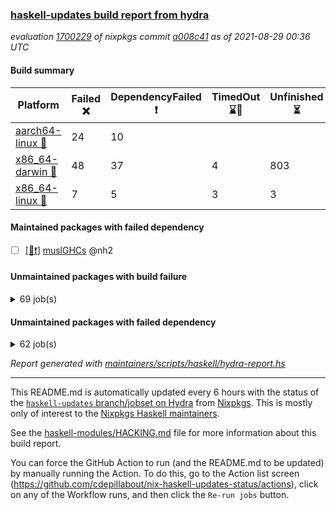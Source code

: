 ### [haskell-updates build report from hydra](https://hydra.nixos.org/jobset/nixpkgs/haskell-updates)
*evaluation [1700229](https://hydra.nixos.org/eval/1700229) of nixpkgs commit [a008c41](https://github.com/NixOS/nixpkgs/commits/a008c419ddc08a5b07dc56cb4f23236e0916cf65) as of 2021-08-29 00:36 UTC*
#### Build summary

 | Platform | Failed :x: | DependencyFailed :heavy_exclamation_mark: | TimedOut :hourglass::no_entry_sign: | Unfinished :hourglass_flowing_sand: | Success :heavy_check_mark: | 
 | --- | --- | --- | --- | --- | --- | 
 | [aarch64-linux :iphone:](https://hydra.nixos.org/eval/1700229?filter=.aarch64-linux) | 24 | 10 |  |  | 6674 | 
 | [x86_64-darwin :apple:](https://hydra.nixos.org/eval/1700229?filter=.x86_64-darwin) | 48 | 37 | 4 | 803 | 5781 | 
 | [x86_64-linux :penguin:](https://hydra.nixos.org/eval/1700229?filter=.x86_64-linux) | 7 | 5 | 3 | 3 | 6737 | 
#### Maintained packages with failed dependency
- [ ] [[:penguin::heavy_exclamation_mark:]](https://hydra.nixos.org/build/151434637) [muslGHCs](https://hydra.nixos.org/eval/1700229?filter=muslGHCs) @nh2
#### Unmaintained packages with build failure
<details><summary>69 job(s) </summary>

- [ ] [[:iphone::heavy_check_mark:]](https://hydra.nixos.org/build/151109171) [[:apple::x:]](https://hydra.nixos.org/build/151094855) [[:penguin::heavy_check_mark:]](https://hydra.nixos.org/build/151093175) [haskellPackages.FractalArt](https://hydra.nixos.org/eval/1700229?filter=haskellPackages.FractalArt) 
- [ ] [[:iphone::x:]](https://hydra.nixos.org/build/151112951) [[:apple::heavy_check_mark:]](https://hydra.nixos.org/build/151098335) [[:penguin::heavy_check_mark:]](https://hydra.nixos.org/build/151097480) [haskellPackages.HsASA](https://hydra.nixos.org/eval/1700229?filter=haskellPackages.HsASA) 
- [ ] [[:iphone::x:]](https://hydra.nixos.org/build/151107342) [[:apple::heavy_check_mark:]](https://hydra.nixos.org/build/151100180) [[:penguin::heavy_check_mark:]](https://hydra.nixos.org/build/151095548) [haskellPackages.OrderedBits](https://hydra.nixos.org/eval/1700229?filter=haskellPackages.OrderedBits) 
- [ ] [[:iphone::x:]](https://hydra.nixos.org/build/151103954) [[:apple::hourglass_flowing_sand:]](https://hydra.nixos.org/build/151111199) [[:penguin::heavy_check_mark:]](https://hydra.nixos.org/build/151100733) [haskellPackages.accelerate-llvm](https://hydra.nixos.org/eval/1700229?filter=haskellPackages.accelerate-llvm) 
- [ ] [[:iphone::x:]](https://hydra.nixos.org/build/151092906) [[:apple::heavy_check_mark:]](https://hydra.nixos.org/build/151107759) [[:penguin::heavy_check_mark:]](https://hydra.nixos.org/build/151106604) [haskellPackages.cdar-mBound](https://hydra.nixos.org/eval/1700229?filter=haskellPackages.cdar-mBound) 
- [ ] [[:iphone::heavy_check_mark:]](https://hydra.nixos.org/build/151100383) [[:apple::x:]](https://hydra.nixos.org/build/151107859) [[:penguin::heavy_check_mark:]](https://hydra.nixos.org/build/151107645) [haskellPackages.chiphunk](https://hydra.nixos.org/eval/1700229?filter=haskellPackages.chiphunk) 
- [ ] [[:iphone::x:]](https://hydra.nixos.org/build/151093869) [[:apple::x:]](https://hydra.nixos.org/build/151100085) [[:penguin::x:]](https://hydra.nixos.org/build/151106334) [haskellPackages.dhall-csv](https://hydra.nixos.org/eval/1700229?filter=haskellPackages.dhall-csv) 
- [ ] [[:iphone::x:]](https://hydra.nixos.org/build/151106209) [[:apple::x:]](https://hydra.nixos.org/build/151099646) [[:penguin::x:]](https://hydra.nixos.org/build/151108624) [haskellPackages.dhall-toml](https://hydra.nixos.org/eval/1700229?filter=haskellPackages.dhall-toml) 
- [ ] [[:iphone::heavy_check_mark:]](https://hydra.nixos.org/build/151093365) [[:apple::x:]](https://hydra.nixos.org/build/151093964) [[:penguin::heavy_check_mark:]](https://hydra.nixos.org/build/151105456) [haskellPackages.di-core](https://hydra.nixos.org/eval/1700229?filter=haskellPackages.di-core) 
- [ ] [[:iphone::heavy_check_mark:]](https://hydra.nixos.org/build/151105473) [[:apple::x:]](https://hydra.nixos.org/build/151093367) [[:penguin::heavy_check_mark:]](https://hydra.nixos.org/build/151104706) [haskellPackages.discount](https://hydra.nixos.org/eval/1700229?filter=haskellPackages.discount) 
- [ ] [[:iphone::heavy_check_mark:]](https://hydra.nixos.org/build/151111984) [[:apple::x:]](https://hydra.nixos.org/build/151102467) [[:penguin::heavy_check_mark:]](https://hydra.nixos.org/build/151093977) [haskellPackages.diskhash](https://hydra.nixos.org/eval/1700229?filter=haskellPackages.diskhash) 
- [ ] [[:iphone::x:]](https://hydra.nixos.org/build/151103531) [[:apple::heavy_check_mark:]](https://hydra.nixos.org/build/151105821) [[:penguin::heavy_check_mark:]](https://hydra.nixos.org/build/151095131) [haskellPackages.dormouse-uri](https://hydra.nixos.org/eval/1700229?filter=haskellPackages.dormouse-uri) 
- [ ] [[:iphone::x:]](https://hydra.nixos.org/build/151100041) [[:apple::hourglass_flowing_sand:]](https://hydra.nixos.org/build/151112447) [[:penguin::heavy_check_mark:]](https://hydra.nixos.org/build/151110270) [haskellPackages.easytensor](https://hydra.nixos.org/eval/1700229?filter=haskellPackages.easytensor) 
- [ ] [[:iphone::heavy_check_mark:]](https://hydra.nixos.org/build/151092816) [[:apple::x:]](https://hydra.nixos.org/build/151094208) [[:penguin::heavy_check_mark:]](https://hydra.nixos.org/build/151102910) [haskellPackages.epub-tools](https://hydra.nixos.org/eval/1700229?filter=haskellPackages.epub-tools) 
- [ ] [[:iphone::heavy_check_mark:]](https://hydra.nixos.org/build/151093767) [[:apple::x:]](https://hydra.nixos.org/build/151112857) [[:penguin::heavy_check_mark:]](https://hydra.nixos.org/build/151093184) [haskellPackages.exinst](https://hydra.nixos.org/eval/1700229?filter=haskellPackages.exinst) 
- [ ] [[:iphone::heavy_check_mark:]](https://hydra.nixos.org/build/151093252) [[:apple::x:]](https://hydra.nixos.org/build/151101237) [[:penguin::heavy_check_mark:]](https://hydra.nixos.org/build/151108534) [haskellPackages.float128](https://hydra.nixos.org/eval/1700229?filter=haskellPackages.float128) 
- [ ] [[:iphone::x:]](https://hydra.nixos.org/build/151096171) [[:apple::hourglass_flowing_sand:]](https://hydra.nixos.org/build/151111110) [[:penguin::heavy_check_mark:]](https://hydra.nixos.org/build/151097533) [haskellPackages.freetype2](https://hydra.nixos.org/eval/1700229?filter=haskellPackages.freetype2) 
- [ ] [[:iphone::heavy_check_mark:]](https://hydra.nixos.org/build/151099509) [[:apple::x:]](https://hydra.nixos.org/build/151099008) [[:penguin::heavy_check_mark:]](https://hydra.nixos.org/build/151110070) [haskellPackages.gi-gdkx11](https://hydra.nixos.org/eval/1700229?filter=haskellPackages.gi-gdkx11) 
- [ ] [[:iphone::x:]](https://hydra.nixos.org/build/151096511) [[:penguin::heavy_check_mark:]](https://hydra.nixos.org/build/151101275) [haskellPackages.gnome-keyring](https://hydra.nixos.org/eval/1700229?filter=haskellPackages.gnome-keyring) 
- [ ] [[:iphone::heavy_check_mark:]](https://hydra.nixos.org/build/151104782) [[:apple::x:]](https://hydra.nixos.org/build/151102203) [[:penguin::heavy_check_mark:]](https://hydra.nixos.org/build/151105421) [haskellPackages.gtk-traymanager](https://hydra.nixos.org/eval/1700229?filter=haskellPackages.gtk-traymanager) 
- [ ] [[:iphone::heavy_check_mark:]](https://hydra.nixos.org/build/151101079) [[:apple::x:]](https://hydra.nixos.org/build/151095524) [[:penguin::heavy_check_mark:]](https://hydra.nixos.org/build/151104883) [haskellPackages.hamid](https://hydra.nixos.org/eval/1700229?filter=haskellPackages.hamid) 
- [ ] [[:iphone::heavy_check_mark:]](https://hydra.nixos.org/build/151112451) [[:apple::x:]](https://hydra.nixos.org/build/151100571) [[:penguin::heavy_check_mark:]](https://hydra.nixos.org/build/151097864) [haskellPackages.higher-leveldb](https://hydra.nixos.org/eval/1700229?filter=haskellPackages.higher-leveldb) 
- [ ] [[:iphone::heavy_check_mark:]](https://hydra.nixos.org/build/151096087) [[:apple::x:]](https://hydra.nixos.org/build/151096166) [[:penguin::heavy_check_mark:]](https://hydra.nixos.org/build/151093296) [haskellPackages.highlight](https://hydra.nixos.org/eval/1700229?filter=haskellPackages.highlight) 
- [ ] [[:iphone::heavy_check_mark:]](https://hydra.nixos.org/build/151096863) [[:apple::x:]](https://hydra.nixos.org/build/151096447) [[:penguin::heavy_check_mark:]](https://hydra.nixos.org/build/151109428) [haskellPackages.hmatrix-morpheus](https://hydra.nixos.org/eval/1700229?filter=haskellPackages.hmatrix-morpheus) 
- [ ] [[:iphone::heavy_check_mark:]](https://hydra.nixos.org/build/151094826) [[:apple::x:]](https://hydra.nixos.org/build/151101453) [[:penguin::heavy_check_mark:]](https://hydra.nixos.org/build/151103406) [haskellPackages.hmidi](https://hydra.nixos.org/eval/1700229?filter=haskellPackages.hmidi) 
- [ ] [[:iphone::x:]](https://hydra.nixos.org/build/151093273) [[:apple::hourglass_flowing_sand:]](https://hydra.nixos.org/build/151111306) [[:penguin::heavy_check_mark:]](https://hydra.nixos.org/build/151099836) [haskellPackages.hq](https://hydra.nixos.org/eval/1700229?filter=haskellPackages.hq) 
- [ ] [[:iphone::heavy_check_mark:]](https://hydra.nixos.org/build/151095288) [[:apple::x:]](https://hydra.nixos.org/build/151107247) [[:penguin::heavy_check_mark:]](https://hydra.nixos.org/build/151106651) [haskellPackages.hs](https://hydra.nixos.org/eval/1700229?filter=haskellPackages.hs) 
- [ ] [[:iphone::heavy_check_mark:]](https://hydra.nixos.org/build/151107079) [[:apple::x:]](https://hydra.nixos.org/build/151093648) [[:penguin::heavy_check_mark:]](https://hydra.nixos.org/build/151096806) [haskellPackages.hssourceinfo](https://hydra.nixos.org/eval/1700229?filter=haskellPackages.hssourceinfo) 
- [ ] [[:iphone::heavy_check_mark:]](https://hydra.nixos.org/build/151111147) [[:apple::x:]](https://hydra.nixos.org/build/151094415) [[:penguin::heavy_check_mark:]](https://hydra.nixos.org/build/151099013) [haskellPackages.huckleberry](https://hydra.nixos.org/eval/1700229?filter=haskellPackages.huckleberry) 
- [ ] [[:iphone::heavy_check_mark:]](https://hydra.nixos.org/build/151094080) [[:apple::x:]](https://hydra.nixos.org/build/151100889) [[:penguin::heavy_check_mark:]](https://hydra.nixos.org/build/151104900) [haskellPackages.ipcvar](https://hydra.nixos.org/eval/1700229?filter=haskellPackages.ipcvar) 
- [ ] [[:iphone::x:]](https://hydra.nixos.org/build/151103512) [[:apple::x:]](https://hydra.nixos.org/build/151099949) [[:penguin::x:]](https://hydra.nixos.org/build/151109797) [haskellPackages.isocline](https://hydra.nixos.org/eval/1700229?filter=haskellPackages.isocline) 
- [ ] [[:iphone::heavy_check_mark:]](https://hydra.nixos.org/build/151104031) [[:apple::x:]](https://hydra.nixos.org/build/151099975) [[:penguin::heavy_check_mark:]](https://hydra.nixos.org/build/151102381) [haskellPackages.junit-xml](https://hydra.nixos.org/eval/1700229?filter=haskellPackages.junit-xml) 
- [ ] [[:iphone::heavy_check_mark:]](https://hydra.nixos.org/build/151102077) [[:apple::x:]](https://hydra.nixos.org/build/151097961) [[:penguin::heavy_check_mark:]](https://hydra.nixos.org/build/151109431) [haskellPackages.keep-alive](https://hydra.nixos.org/eval/1700229?filter=haskellPackages.keep-alive) 
- [ ] [[:iphone::heavy_check_mark:]](https://hydra.nixos.org/build/151096165) [[:apple::x:]](https://hydra.nixos.org/build/151106297) [[:penguin::heavy_check_mark:]](https://hydra.nixos.org/build/151108581) [haskellPackages.leveldb-haskell-fork](https://hydra.nixos.org/eval/1700229?filter=haskellPackages.leveldb-haskell-fork) 
- [ ] [[:iphone::x:]](https://hydra.nixos.org/build/151095765) [[:apple::heavy_check_mark:]](https://hydra.nixos.org/build/151100885) [[:penguin::heavy_check_mark:]](https://hydra.nixos.org/build/151104787) [haskellPackages.libBF](https://hydra.nixos.org/eval/1700229?filter=haskellPackages.libBF) 
- [ ] [[:iphone::heavy_check_mark:]](https://hydra.nixos.org/build/151095383) [[:apple::x:]](https://hydra.nixos.org/build/151102875) [[:penguin::heavy_check_mark:]](https://hydra.nixos.org/build/151097956) [haskellPackages.loc](https://hydra.nixos.org/eval/1700229?filter=haskellPackages.loc) 
- [ ] [[:iphone::x:]](https://hydra.nixos.org/build/151101239) [[:apple::heavy_check_mark:]](https://hydra.nixos.org/build/151105263) [[:penguin::heavy_check_mark:]](https://hydra.nixos.org/build/151095202) [haskellPackages.long-double](https://hydra.nixos.org/eval/1700229?filter=haskellPackages.long-double) 
- [ ] [[:iphone::heavy_check_mark:]](https://hydra.nixos.org/build/151106906) [[:apple::x:]](https://hydra.nixos.org/build/151106826) [[:penguin::heavy_check_mark:]](https://hydra.nixos.org/build/151112719) [haskellPackages.mediawiki2latex](https://hydra.nixos.org/eval/1700229?filter=haskellPackages.mediawiki2latex) 
- [ ] [[:iphone::heavy_check_mark:]](https://hydra.nixos.org/build/151103079) [[:apple::x:]](https://hydra.nixos.org/build/151099128) [[:penguin::heavy_check_mark:]](https://hydra.nixos.org/build/151106367) [haskellPackages.mercury-api](https://hydra.nixos.org/eval/1700229?filter=haskellPackages.mercury-api) 
- [ ] [[:iphone::heavy_check_mark:]](https://hydra.nixos.org/build/151095102) [[:apple::x:]](https://hydra.nixos.org/build/151103689) [[:penguin::heavy_check_mark:]](https://hydra.nixos.org/build/151101513) [haskellPackages.nano-cryptr](https://hydra.nixos.org/eval/1700229?filter=haskellPackages.nano-cryptr) 
- [ ] [[:iphone::x:]](https://hydra.nixos.org/build/151096500) [[:apple::heavy_check_mark:]](https://hydra.nixos.org/build/151100655) [[:penguin::heavy_check_mark:]](https://hydra.nixos.org/build/151100426) [haskellPackages.nlopt-haskell](https://hydra.nixos.org/eval/1700229?filter=haskellPackages.nlopt-haskell) 
- [ ] [[:iphone::heavy_check_mark:]](https://hydra.nixos.org/build/151107622) [[:apple::x:]](https://hydra.nixos.org/build/151095258) [[:penguin::heavy_check_mark:]](https://hydra.nixos.org/build/151105124) [haskellPackages.opencv](https://hydra.nixos.org/eval/1700229?filter=haskellPackages.opencv) 
- [ ] [[:iphone::heavy_check_mark:]](https://hydra.nixos.org/build/151094935) [[:apple::x:]](https://hydra.nixos.org/build/151100802) [[:penguin::heavy_check_mark:]](https://hydra.nixos.org/build/151093253) [haskellPackages.persistent-pagination](https://hydra.nixos.org/eval/1700229?filter=haskellPackages.persistent-pagination) 
- [ ] [[:iphone::x:]](https://hydra.nixos.org/build/151098743) [[:apple::hourglass_flowing_sand:]](https://hydra.nixos.org/build/151112607) [[:penguin::heavy_check_mark:]](https://hydra.nixos.org/build/151096134) [haskellPackages.picosat](https://hydra.nixos.org/eval/1700229?filter=haskellPackages.picosat) 
- [ ] [[:iphone::heavy_check_mark:]](https://hydra.nixos.org/build/151100222) [[:apple::x:]](https://hydra.nixos.org/build/151096621) [[:penguin::heavy_check_mark:]](https://hydra.nixos.org/build/151111410) [haskellPackages.pipes-zlib](https://hydra.nixos.org/eval/1700229?filter=haskellPackages.pipes-zlib) 
- [ ] [[:iphone::x:]](https://hydra.nixos.org/build/151100228) [[:apple::heavy_check_mark:]](https://hydra.nixos.org/build/151107911) [[:penguin::heavy_check_mark:]](https://hydra.nixos.org/build/151101577) [haskellPackages.poker](https://hydra.nixos.org/eval/1700229?filter=haskellPackages.poker) 
- [ ] [[:iphone::heavy_check_mark:]](https://hydra.nixos.org/build/151093514) [[:apple::x:]](https://hydra.nixos.org/build/151098169) [[:penguin::heavy_check_mark:]](https://hydra.nixos.org/build/151093570) [haskellPackages.posix-socket](https://hydra.nixos.org/eval/1700229?filter=haskellPackages.posix-socket) 
- [ ] [[:iphone::heavy_check_mark:]](https://hydra.nixos.org/build/151093621) [[:apple::x:]](https://hydra.nixos.org/build/151099564) [[:penguin::heavy_check_mark:]](https://hydra.nixos.org/build/151099454) [haskellPackages.posix-timer](https://hydra.nixos.org/eval/1700229?filter=haskellPackages.posix-timer) 
- [ ] [[:iphone::heavy_check_mark:]](https://hydra.nixos.org/build/151105375) [[:apple::x:]](https://hydra.nixos.org/build/151095004) [[:penguin::heavy_check_mark:]](https://hydra.nixos.org/build/151109340) [haskellPackages.pthread](https://hydra.nixos.org/eval/1700229?filter=haskellPackages.pthread) 
- [ ] [[:iphone::x:]](https://hydra.nixos.org/build/151104712) [[:apple::heavy_check_mark:]](https://hydra.nixos.org/build/151108151) [[:penguin::heavy_check_mark:]](https://hydra.nixos.org/build/151098440) [haskellPackages.ptr-poker](https://hydra.nixos.org/eval/1700229?filter=haskellPackages.ptr-poker) 
- [ ] [[:iphone::heavy_check_mark:]](https://hydra.nixos.org/build/151106613) [[:apple::x:]](https://hydra.nixos.org/build/151107110) [[:penguin::heavy_check_mark:]](https://hydra.nixos.org/build/151110185) [haskellPackages.sdp](https://hydra.nixos.org/eval/1700229?filter=haskellPackages.sdp) 
- [ ] [[:iphone::heavy_check_mark:]](https://hydra.nixos.org/build/151104568) [[:apple::x:]](https://hydra.nixos.org/build/151100371) [[:penguin::heavy_check_mark:]](https://hydra.nixos.org/build/151109965) [haskellPackages.select](https://hydra.nixos.org/eval/1700229?filter=haskellPackages.select) 
- [ ] [[:iphone::heavy_check_mark:]](https://hydra.nixos.org/build/151101283) [[:apple::x:]](https://hydra.nixos.org/build/151096172) [[:penguin::heavy_check_mark:]](https://hydra.nixos.org/build/151109353) [haskellPackages.sequence-formats](https://hydra.nixos.org/eval/1700229?filter=haskellPackages.sequence-formats) 
- [ ] [[:iphone::heavy_check_mark:]](https://hydra.nixos.org/build/151103524) [[:apple::x:]](https://hydra.nixos.org/build/151101187) [[:penguin::heavy_check_mark:]](https://hydra.nixos.org/build/151111311) [haskellPackages.shared-memory](https://hydra.nixos.org/eval/1700229?filter=haskellPackages.shared-memory) 
- [ ] [[:iphone::heavy_check_mark:]](https://hydra.nixos.org/build/151100070) [[:apple::heavy_check_mark:]](https://hydra.nixos.org/build/151095691) [[:penguin::x:]](https://hydra.nixos.org/build/151108045) [haskellPackages.squeeze](https://hydra.nixos.org/eval/1700229?filter=haskellPackages.squeeze) 
- [ ] [[:iphone::heavy_check_mark:]](https://hydra.nixos.org/build/151110199) [[:apple::heavy_check_mark:]](https://hydra.nixos.org/build/151107289) [[:penguin::x:]](https://hydra.nixos.org/build/151095417) [haskellPackages.stm-queue](https://hydra.nixos.org/eval/1700229?filter=haskellPackages.stm-queue) 
- [ ] [[:iphone::heavy_check_mark:]](https://hydra.nixos.org/build/151110378) [[:apple::x:]](https://hydra.nixos.org/build/151101357) [[:penguin::heavy_check_mark:]](https://hydra.nixos.org/build/151100946) [haskellPackages.sysinfo](https://hydra.nixos.org/eval/1700229?filter=haskellPackages.sysinfo) 
- [ ] [[:iphone::heavy_check_mark:]](https://hydra.nixos.org/build/151111896) [[:apple::x:]](https://hydra.nixos.org/build/151112649) [[:penguin::heavy_check_mark:]](https://hydra.nixos.org/build/151108561) [haskellPackages.thyme](https://hydra.nixos.org/eval/1700229?filter=haskellPackages.thyme) 
- [ ] [[:iphone::x:]](https://hydra.nixos.org/build/151108385) [[:apple::x:]](https://hydra.nixos.org/build/151102016) [[:penguin::x:]](https://hydra.nixos.org/build/151104669) [haskellPackages.ticket-management](https://hydra.nixos.org/eval/1700229?filter=haskellPackages.ticket-management) 
- [ ] [[:iphone::x:]](https://hydra.nixos.org/build/151097518) [[:apple::heavy_check_mark:]](https://hydra.nixos.org/build/151107629) [[:penguin::heavy_check_mark:]](https://hydra.nixos.org/build/151104498) [haskellPackages.type-natural](https://hydra.nixos.org/eval/1700229?filter=haskellPackages.type-natural) 
- [ ] [[:iphone::heavy_check_mark:]](https://hydra.nixos.org/build/151095582) [[:apple::x:]](https://hydra.nixos.org/build/151104344) [[:penguin::heavy_check_mark:]](https://hydra.nixos.org/build/151099596) [haskellPackages.tz](https://hydra.nixos.org/eval/1700229?filter=haskellPackages.tz) 
- [ ] [[:iphone::x:]](https://hydra.nixos.org/build/151109360) [[:apple::heavy_check_mark:]](https://hydra.nixos.org/build/151109409) [[:penguin::heavy_check_mark:]](https://hydra.nixos.org/build/151106683) [haskellPackages.unicode-properties](https://hydra.nixos.org/eval/1700229?filter=haskellPackages.unicode-properties) 
- [ ] [[:iphone::x:]](https://hydra.nixos.org/build/151106781) [[:apple::hourglass_flowing_sand:]](https://hydra.nixos.org/build/151110196) [[:penguin::heavy_check_mark:]](https://hydra.nixos.org/build/151099139) [haskellPackages.wiringPi](https://hydra.nixos.org/eval/1700229?filter=haskellPackages.wiringPi) 
- [ ] [[:iphone::heavy_check_mark:]](https://hydra.nixos.org/build/151094244) [[:apple::x:]](https://hydra.nixos.org/build/151108130) [[:penguin::heavy_check_mark:]](https://hydra.nixos.org/build/151105153) [tests.haskell.writers](https://hydra.nixos.org/eval/1700229?filter=tests.haskell.writers) 
- [ ] [[:iphone::x:]](https://hydra.nixos.org/build/151111140) [[:apple::heavy_check_mark:]](https://hydra.nixos.org/build/151104824) [[:penguin::heavy_check_mark:]](https://hydra.nixos.org/build/151095824) [haskellPackages.x86-64bit](https://hydra.nixos.org/eval/1700229?filter=haskellPackages.x86-64bit) 
- [ ] [[:iphone::heavy_check_mark:]](https://hydra.nixos.org/build/151106440) [[:apple::x:]](https://hydra.nixos.org/build/151099299) [[:penguin::heavy_check_mark:]](https://hydra.nixos.org/build/151104976) [haskellPackages.xmonad-utils](https://hydra.nixos.org/eval/1700229?filter=haskellPackages.xmonad-utils) 
- [ ] [[:iphone::x:]](https://hydra.nixos.org/build/151100815) [[:apple::x:]](https://hydra.nixos.org/build/151094391) [[:penguin::x:]](https://hydra.nixos.org/build/151102611) [haskellPackages.yapb](https://hydra.nixos.org/eval/1700229?filter=haskellPackages.yapb) 
- [ ] [[:iphone::heavy_check_mark:]](https://hydra.nixos.org/build/151112280) [[:apple::x:]](https://hydra.nixos.org/build/151104093) [[:penguin::heavy_check_mark:]](https://hydra.nixos.org/build/151093674) [haskellPackages.zip](https://hydra.nixos.org/eval/1700229?filter=haskellPackages.zip) 
- [ ] [[:iphone::heavy_check_mark:]](https://hydra.nixos.org/build/151099343) [[:apple::x:]](https://hydra.nixos.org/build/151095477) [[:penguin::heavy_check_mark:]](https://hydra.nixos.org/build/151093689) [haskellPackages.zxcvbn-c](https://hydra.nixos.org/eval/1700229?filter=haskellPackages.zxcvbn-c) 
</details>

#### Unmaintained packages with failed dependency
<details><summary>62 job(s) </summary>

- [ ] [[:iphone::heavy_exclamation_mark:]](https://hydra.nixos.org/build/151095536) [[:apple::hourglass_flowing_sand:]](https://hydra.nixos.org/build/151110991) [[:penguin::heavy_check_mark:]](https://hydra.nixos.org/build/151093756) [haskellPackages.PrimitiveArray](https://hydra.nixos.org/eval/1700229?filter=haskellPackages.PrimitiveArray) 
- [ ] [[:iphone::heavy_check_mark:]](https://hydra.nixos.org/build/151108453) [[:apple::heavy_exclamation_mark:]](https://hydra.nixos.org/build/151100007) [[:penguin::heavy_check_mark:]](https://hydra.nixos.org/build/151100470) [haskellPackages.antiope-es](https://hydra.nixos.org/eval/1700229?filter=haskellPackages.antiope-es) 
- [ ] [[:iphone::heavy_check_mark:]](https://hydra.nixos.org/build/151095305) [[:apple::heavy_exclamation_mark:]](https://hydra.nixos.org/build/151108027) [[:penguin::heavy_check_mark:]](https://hydra.nixos.org/build/151100389) [haskellPackages.di](https://hydra.nixos.org/eval/1700229?filter=haskellPackages.di) 
- [ ] [[:iphone::heavy_check_mark:]](https://hydra.nixos.org/build/151103909) [[:apple::heavy_exclamation_mark:]](https://hydra.nixos.org/build/151098998) [[:penguin::heavy_check_mark:]](https://hydra.nixos.org/build/151096471) [haskellPackages.di-df1](https://hydra.nixos.org/eval/1700229?filter=haskellPackages.di-df1) 
- [ ] [[:iphone::heavy_check_mark:]](https://hydra.nixos.org/build/151098131) [[:apple::heavy_exclamation_mark:]](https://hydra.nixos.org/build/151094804) [[:penguin::heavy_check_mark:]](https://hydra.nixos.org/build/151094128) [haskellPackages.di-handle](https://hydra.nixos.org/eval/1700229?filter=haskellPackages.di-handle) 
- [ ] [[:iphone::heavy_check_mark:]](https://hydra.nixos.org/build/151110220) [[:apple::heavy_exclamation_mark:]](https://hydra.nixos.org/build/151099834) [[:penguin::heavy_check_mark:]](https://hydra.nixos.org/build/151097752) [haskellPackages.di-monad](https://hydra.nixos.org/eval/1700229?filter=haskellPackages.di-monad) 
- [ ] [[:iphone::heavy_exclamation_mark:]](https://hydra.nixos.org/build/151098305) [[:apple::heavy_check_mark:]](https://hydra.nixos.org/build/151093388) [[:penguin::heavy_check_mark:]](https://hydra.nixos.org/build/151103020) [haskellPackages.dormouse-client](https://hydra.nixos.org/eval/1700229?filter=haskellPackages.dormouse-client) 
- [ ] [[:iphone::heavy_exclamation_mark:]](https://hydra.nixos.org/build/151101680) [[:apple::hourglass_flowing_sand:]](https://hydra.nixos.org/build/151109610) [[:penguin::heavy_check_mark:]](https://hydra.nixos.org/build/151099921) [haskellPackages.easytensor-vulkan](https://hydra.nixos.org/eval/1700229?filter=haskellPackages.easytensor-vulkan) 
- [ ] [[:iphone::heavy_check_mark:]](https://hydra.nixos.org/build/151093415) [[:apple::heavy_exclamation_mark:]](https://hydra.nixos.org/build/151108554) [[:penguin::heavy_check_mark:]](https://hydra.nixos.org/build/151105986) [haskellPackages.exinst-aeson](https://hydra.nixos.org/eval/1700229?filter=haskellPackages.exinst-aeson) 
- [ ] [[:iphone::heavy_check_mark:]](https://hydra.nixos.org/build/151109101) [[:apple::heavy_exclamation_mark:]](https://hydra.nixos.org/build/151103397) [[:penguin::heavy_check_mark:]](https://hydra.nixos.org/build/151112489) [haskellPackages.exinst-bytes](https://hydra.nixos.org/eval/1700229?filter=haskellPackages.exinst-bytes) 
- [ ] [[:iphone::heavy_check_mark:]](https://hydra.nixos.org/build/151106351) [[:apple::heavy_exclamation_mark:]](https://hydra.nixos.org/build/151106894) [[:penguin::heavy_check_mark:]](https://hydra.nixos.org/build/151108434) [haskellPackages.exinst-cereal](https://hydra.nixos.org/eval/1700229?filter=haskellPackages.exinst-cereal) 
- [ ] [[:iphone::heavy_check_mark:]](https://hydra.nixos.org/build/151112383) [[:apple::heavy_exclamation_mark:]](https://hydra.nixos.org/build/151102253) [[:penguin::heavy_check_mark:]](https://hydra.nixos.org/build/151094873) [haskellPackages.exinst-serialise](https://hydra.nixos.org/eval/1700229?filter=haskellPackages.exinst-serialise) 
- [ ] [[:iphone::heavy_check_mark:]](https://hydra.nixos.org/build/151107986) [[:apple::heavy_exclamation_mark:]](https://hydra.nixos.org/build/151096793) [[:penguin::heavy_check_mark:]](https://hydra.nixos.org/build/151111524) [haskellPackages.fastparser](https://hydra.nixos.org/eval/1700229?filter=haskellPackages.fastparser) 
- [ ] [hello](https://hydra.nixos.org/eval/1700229?filter=hello) 
  - [[:iphone::heavy_check_mark:]](https://hydra.nixos.org/build/151107384) [[:apple::heavy_check_mark:]](https://hydra.nixos.org/build/151105992) [[:penguin::heavy_check_mark:]](https://hydra.nixos.org/build/151097109) [haskellPackages](https://hydra.nixos.org/eval/1700229?filter=haskellPackages.hello)
  -   [[:penguin::heavy_exclamation_mark:]](https://hydra.nixos.org/build/151434650) [pkgsMusl.haskellPackages](https://hydra.nixos.org/eval/1700229?filter=pkgsMusl.haskellPackages.hello)
  -   [[:penguin::heavy_check_mark:]](https://hydra.nixos.org/build/151101899) [pkgsStatic.haskell.packages.integer-simple.ghc8107](https://hydra.nixos.org/eval/1700229?filter=pkgsStatic.haskell.packages.integer-simple.ghc8107.hello)
- [ ] [[:iphone::heavy_exclamation_mark:]](https://hydra.nixos.org/build/151110069) [[:apple::hourglass_flowing_sand:]](https://hydra.nixos.org/build/151111582) [[:penguin::heavy_check_mark:]](https://hydra.nixos.org/build/151111971) [haskellPackages.hmatrix-nlopt](https://hydra.nixos.org/eval/1700229?filter=haskellPackages.hmatrix-nlopt) 
- [ ] [[:iphone::heavy_exclamation_mark:]](https://hydra.nixos.org/build/151103181) [[:apple::heavy_check_mark:]](https://hydra.nixos.org/build/151098609) [[:penguin::heavy_check_mark:]](https://hydra.nixos.org/build/151102107) [haskellPackages.jsonifier](https://hydra.nixos.org/eval/1700229?filter=haskellPackages.jsonifier) 
- [ ] [[:iphone::heavy_check_mark:]](https://hydra.nixos.org/build/151098814) [[:apple::heavy_exclamation_mark:]](https://hydra.nixos.org/build/151103484) [[:penguin::heavy_check_mark:]](https://hydra.nixos.org/build/151098861) [haskellPackages.keenser](https://hydra.nixos.org/eval/1700229?filter=haskellPackages.keenser) 
- [ ] [lens](https://hydra.nixos.org/eval/1700229?filter=lens) 
  - [[:iphone::heavy_check_mark:]](https://hydra.nixos.org/build/151100433) [[:apple::heavy_check_mark:]](https://hydra.nixos.org/build/151098337) [[:penguin::heavy_check_mark:]](https://hydra.nixos.org/build/151110145) [haskellPackages](https://hydra.nixos.org/eval/1700229?filter=haskellPackages.lens)
  -   [[:penguin::heavy_exclamation_mark:]](https://hydra.nixos.org/build/151434652) [pkgsMusl.haskellPackages](https://hydra.nixos.org/eval/1700229?filter=pkgsMusl.haskellPackages.lens)
  -   [[:penguin::heavy_check_mark:]](https://hydra.nixos.org/build/151100711) [pkgsStatic.haskell.packages.integer-simple.ghc8107](https://hydra.nixos.org/eval/1700229?filter=pkgsStatic.haskell.packages.integer-simple.ghc8107.lens)
- [ ] [[:iphone::heavy_check_mark:]](https://hydra.nixos.org/build/151099431) [[:apple::heavy_exclamation_mark:]](https://hydra.nixos.org/build/151101542) [[:penguin::heavy_check_mark:]](https://hydra.nixos.org/build/151098901) [haskellPackages.moto](https://hydra.nixos.org/eval/1700229?filter=haskellPackages.moto) 
- [ ] [[:iphone::heavy_check_mark:]](https://hydra.nixos.org/build/151094385) [[:apple::heavy_exclamation_mark:]](https://hydra.nixos.org/build/151104144) [[:penguin::heavy_check_mark:]](https://hydra.nixos.org/build/151094680) [haskellPackages.nri-env-parser](https://hydra.nixos.org/eval/1700229?filter=haskellPackages.nri-env-parser) 
- [ ] [[:iphone::heavy_check_mark:]](https://hydra.nixos.org/build/151111784) [[:apple::heavy_exclamation_mark:]](https://hydra.nixos.org/build/151109455) [[:penguin::heavy_check_mark:]](https://hydra.nixos.org/build/151098538) [haskellPackages.nri-http](https://hydra.nixos.org/eval/1700229?filter=haskellPackages.nri-http) 
- [ ] [[:iphone::heavy_check_mark:]](https://hydra.nixos.org/build/151109698) [[:apple::heavy_exclamation_mark:]](https://hydra.nixos.org/build/151104984) [[:penguin::heavy_check_mark:]](https://hydra.nixos.org/build/151099184) [haskellPackages.nri-observability](https://hydra.nixos.org/eval/1700229?filter=haskellPackages.nri-observability) 
- [ ] [[:iphone::heavy_check_mark:]](https://hydra.nixos.org/build/151104320) [[:apple::heavy_exclamation_mark:]](https://hydra.nixos.org/build/151097081) [[:penguin::heavy_check_mark:]](https://hydra.nixos.org/build/151097826) [haskellPackages.nri-prelude](https://hydra.nixos.org/eval/1700229?filter=haskellPackages.nri-prelude) 
- [ ] [[:iphone::heavy_check_mark:]](https://hydra.nixos.org/build/151103249) [[:apple::heavy_exclamation_mark:]](https://hydra.nixos.org/build/151106398) [[:penguin::heavy_check_mark:]](https://hydra.nixos.org/build/151099328) [haskellPackages.nri-redis](https://hydra.nixos.org/eval/1700229?filter=haskellPackages.nri-redis) 
- [ ] [[:iphone::heavy_check_mark:]](https://hydra.nixos.org/build/151094363) [[:apple::heavy_exclamation_mark:]](https://hydra.nixos.org/build/151107899) [[:penguin::heavy_check_mark:]](https://hydra.nixos.org/build/151109555) [haskellPackages.nri-test-encoding](https://hydra.nixos.org/eval/1700229?filter=haskellPackages.nri-test-encoding) 
- [ ] [[:iphone::heavy_check_mark:]](https://hydra.nixos.org/build/151101543) [[:apple::heavy_exclamation_mark:]](https://hydra.nixos.org/build/151099246) [[:penguin::heavy_check_mark:]](https://hydra.nixos.org/build/151107438) [haskellPackages.opencv-extra](https://hydra.nixos.org/eval/1700229?filter=haskellPackages.opencv-extra) 
- [ ] [[:iphone::heavy_exclamation_mark:]](https://hydra.nixos.org/build/151096373) [[:apple::heavy_check_mark:]](https://hydra.nixos.org/build/151098876) [[:penguin::heavy_check_mark:]](https://hydra.nixos.org/build/151107582) [haskellPackages.opentelemetry-extra](https://hydra.nixos.org/eval/1700229?filter=haskellPackages.opentelemetry-extra) 
- [ ] [[:iphone::heavy_exclamation_mark:]](https://hydra.nixos.org/build/151099160) [[:apple::heavy_check_mark:]](https://hydra.nixos.org/build/151094823) [[:penguin::heavy_check_mark:]](https://hydra.nixos.org/build/151101674) [haskellPackages.opentelemetry-lightstep](https://hydra.nixos.org/eval/1700229?filter=haskellPackages.opentelemetry-lightstep) 
- [ ] [[:iphone::heavy_check_mark:]](https://hydra.nixos.org/build/151109091) [[:apple::heavy_exclamation_mark:]](https://hydra.nixos.org/build/151110591) [[:penguin::heavy_check_mark:]](https://hydra.nixos.org/build/151097748) [haskellPackages.orgmode-parse](https://hydra.nixos.org/eval/1700229?filter=haskellPackages.orgmode-parse) 
- [ ] [[:iphone::heavy_check_mark:]](https://hydra.nixos.org/build/151112561) [[:apple::heavy_exclamation_mark:]](https://hydra.nixos.org/build/151110043) [[:penguin::heavy_check_mark:]](https://hydra.nixos.org/build/151101181) [haskellPackages.orgstat](https://hydra.nixos.org/eval/1700229?filter=haskellPackages.orgstat) 
- [ ] [[:iphone::heavy_check_mark:]](https://hydra.nixos.org/build/151112917) [[:apple::heavy_exclamation_mark:]](https://hydra.nixos.org/build/151107464) [[:penguin::heavy_check_mark:]](https://hydra.nixos.org/build/151111309) [haskellPackages.postgresql-replicant](https://hydra.nixos.org/eval/1700229?filter=haskellPackages.postgresql-replicant) 
- [ ] [[:iphone::heavy_check_mark:]](https://hydra.nixos.org/build/151109067) [[:apple::heavy_exclamation_mark:]](https://hydra.nixos.org/build/151100097) [[:penguin::heavy_check_mark:]](https://hydra.nixos.org/build/151102698) [haskellPackages.pretty-diff](https://hydra.nixos.org/eval/1700229?filter=haskellPackages.pretty-diff) 
- [ ] [random](https://hydra.nixos.org/eval/1700229?filter=random) 
  - [[:iphone::heavy_check_mark:]](https://hydra.nixos.org/build/151105885) [[:apple::heavy_check_mark:]](https://hydra.nixos.org/build/151111556) [[:penguin::heavy_check_mark:]](https://hydra.nixos.org/build/151097124) [haskellPackages](https://hydra.nixos.org/eval/1700229?filter=haskellPackages.random)
  -   [[:penguin::heavy_exclamation_mark:]](https://hydra.nixos.org/build/151434634) [pkgsMusl.haskellPackages](https://hydra.nixos.org/eval/1700229?filter=pkgsMusl.haskellPackages.random)
  -   [[:penguin::heavy_check_mark:]](https://hydra.nixos.org/build/151100460) [pkgsStatic.haskell.packages.integer-simple.ghc8107](https://hydra.nixos.org/eval/1700229?filter=pkgsStatic.haskell.packages.integer-simple.ghc8107.random)
- [ ] [[:iphone::heavy_exclamation_mark:]](https://hydra.nixos.org/build/151111121) [[:apple::heavy_check_mark:]](https://hydra.nixos.org/build/151106521) [[:penguin::heavy_check_mark:]](https://hydra.nixos.org/build/151110791) [haskellPackages.rounded](https://hydra.nixos.org/eval/1700229?filter=haskellPackages.rounded) 
- [ ] [[:iphone::heavy_check_mark:]](https://hydra.nixos.org/build/151102286) [[:apple::heavy_exclamation_mark:]](https://hydra.nixos.org/build/151101026) [[:penguin::heavy_check_mark:]](https://hydra.nixos.org/build/151100350) [haskellPackages.scan-metadata](https://hydra.nixos.org/eval/1700229?filter=haskellPackages.scan-metadata) 
- [ ] [[:iphone::heavy_check_mark:]](https://hydra.nixos.org/build/151101298) [[:apple::heavy_exclamation_mark:]](https://hydra.nixos.org/build/151103419) [[:penguin::heavy_check_mark:]](https://hydra.nixos.org/build/151100761) [haskellPackages.sdp-binary](https://hydra.nixos.org/eval/1700229?filter=haskellPackages.sdp-binary) 
- [ ] [[:iphone::heavy_check_mark:]](https://hydra.nixos.org/build/151107276) [[:apple::heavy_exclamation_mark:]](https://hydra.nixos.org/build/151096709) [[:penguin::heavy_check_mark:]](https://hydra.nixos.org/build/151101675) [haskellPackages.sdp-deepseq](https://hydra.nixos.org/eval/1700229?filter=haskellPackages.sdp-deepseq) 
- [ ] [[:iphone::heavy_check_mark:]](https://hydra.nixos.org/build/151099211) [[:apple::heavy_exclamation_mark:]](https://hydra.nixos.org/build/151110562) [[:penguin::heavy_check_mark:]](https://hydra.nixos.org/build/151105502) [haskellPackages.sdp-hashable](https://hydra.nixos.org/eval/1700229?filter=haskellPackages.sdp-hashable) 
- [ ] [[:iphone::heavy_check_mark:]](https://hydra.nixos.org/build/151111628) [[:apple::heavy_exclamation_mark:]](https://hydra.nixos.org/build/151110842) [[:penguin::heavy_check_mark:]](https://hydra.nixos.org/build/151098079) [haskellPackages.sdp-io](https://hydra.nixos.org/eval/1700229?filter=haskellPackages.sdp-io) 
- [ ] [[:iphone::heavy_check_mark:]](https://hydra.nixos.org/build/151112384) [[:apple::heavy_exclamation_mark:]](https://hydra.nixos.org/build/151098525) [[:penguin::heavy_check_mark:]](https://hydra.nixos.org/build/151102214) [haskellPackages.sdp-quickcheck](https://hydra.nixos.org/eval/1700229?filter=haskellPackages.sdp-quickcheck) 
- [ ] [[:iphone::heavy_check_mark:]](https://hydra.nixos.org/build/151107146) [[:apple::heavy_exclamation_mark:]](https://hydra.nixos.org/build/151100336) [[:penguin::heavy_check_mark:]](https://hydra.nixos.org/build/151102631) [haskellPackages.sdp4bytestring](https://hydra.nixos.org/eval/1700229?filter=haskellPackages.sdp4bytestring) 
- [ ] [[:iphone::heavy_check_mark:]](https://hydra.nixos.org/build/151096513) [[:apple::heavy_exclamation_mark:]](https://hydra.nixos.org/build/151105197) [[:penguin::heavy_check_mark:]](https://hydra.nixos.org/build/151096151) [haskellPackages.sdp4text](https://hydra.nixos.org/eval/1700229?filter=haskellPackages.sdp4text) 
- [ ] [[:iphone::heavy_check_mark:]](https://hydra.nixos.org/build/151105550) [[:apple::heavy_exclamation_mark:]](https://hydra.nixos.org/build/151107744) [[:penguin::heavy_check_mark:]](https://hydra.nixos.org/build/151093239) [haskellPackages.sdp4unordered](https://hydra.nixos.org/eval/1700229?filter=haskellPackages.sdp4unordered) 
- [ ] [[:iphone::heavy_check_mark:]](https://hydra.nixos.org/build/151093600) [[:apple::heavy_exclamation_mark:]](https://hydra.nixos.org/build/151102126) [[:penguin::heavy_check_mark:]](https://hydra.nixos.org/build/151094668) [haskellPackages.sdp4vector](https://hydra.nixos.org/eval/1700229?filter=haskellPackages.sdp4vector) 
- [ ] [[:iphone::heavy_check_mark:]](https://hydra.nixos.org/build/151111563) [[:apple::heavy_exclamation_mark:]](https://hydra.nixos.org/build/151106484) [[:penguin::heavy_check_mark:]](https://hydra.nixos.org/build/151109729) [haskellPackages.sequenceTools](https://hydra.nixos.org/eval/1700229?filter=haskellPackages.sequenceTools) 
- [ ] [[:iphone::heavy_exclamation_mark:]](https://hydra.nixos.org/build/151093132) [[:apple::heavy_check_mark:]](https://hydra.nixos.org/build/151102445) [[:penguin::heavy_check_mark:]](https://hydra.nixos.org/build/151096747) [haskellPackages.sized](https://hydra.nixos.org/eval/1700229?filter=haskellPackages.sized) 
- [ ] [[:iphone::heavy_check_mark:]](https://hydra.nixos.org/build/151105542) [[:apple::heavy_check_mark:]](https://hydra.nixos.org/build/151105684) [[:penguin::heavy_exclamation_mark:]](https://hydra.nixos.org/build/151097167) [haskellPackages.stm-actor](https://hydra.nixos.org/eval/1700229?filter=haskellPackages.stm-actor) 
- [ ] [taskell](https://hydra.nixos.org/eval/1700229?filter=taskell) 
  - [[:iphone::heavy_check_mark:]](https://hydra.nixos.org/build/151108813) [[:apple::heavy_exclamation_mark:]](https://hydra.nixos.org/build/151104459) [[:penguin::heavy_check_mark:]](https://hydra.nixos.org/build/151105429) [toplevel](https://hydra.nixos.org/eval/1700229?filter=taskell)
  - [[:iphone::heavy_check_mark:]](https://hydra.nixos.org/build/151108486) [[:apple::heavy_exclamation_mark:]](https://hydra.nixos.org/build/151104177) [[:penguin::heavy_check_mark:]](https://hydra.nixos.org/build/151102368) [haskellPackages](https://hydra.nixos.org/eval/1700229?filter=haskellPackages.taskell)
- [ ] [[:iphone::heavy_check_mark:]](https://hydra.nixos.org/build/151095635) [[:apple::heavy_exclamation_mark:]](https://hydra.nixos.org/build/151111699) [[:penguin::heavy_check_mark:]](https://hydra.nixos.org/build/151095294) [haskellPackages.tasty-test-reporter](https://hydra.nixos.org/eval/1700229?filter=haskellPackages.tasty-test-reporter) 
- [ ] [[:iphone::heavy_exclamation_mark:]](https://hydra.nixos.org/build/151111597) [[:apple::heavy_check_mark:]](https://hydra.nixos.org/build/151094923) [[:penguin::heavy_check_mark:]](https://hydra.nixos.org/build/151097651) [haskellPackages.unicode-names](https://hydra.nixos.org/eval/1700229?filter=haskellPackages.unicode-names) 
- [ ] [[:iphone::heavy_check_mark:]](https://hydra.nixos.org/build/151112180) [[:apple::heavy_exclamation_mark:]](https://hydra.nixos.org/build/151099327) [[:penguin::heavy_check_mark:]](https://hydra.nixos.org/build/151094160) [haskellPackages.xbattbar](https://hydra.nixos.org/eval/1700229?filter=haskellPackages.xbattbar) 
</details>

*Report generated with [maintainers/scripts/haskell/hydra-report.hs](https://github.com/NixOS/nixpkgs/blob/haskell-updates/maintainers/scripts/haskell/hydra-report.sh)*


----------------------------------------------------------------------

This README.md is automatically updated every 6 hours with the status of the
[`haskell-updates` branch/jobset on Hydra](https://hydra.nixos.org/jobset/nixpkgs/haskell-updates)
from [Nixpkgs](https://github.com/NixOS/nixpkgs).  This is mostly only of
interest to the [Nixpkgs Haskell maintainers](https://github.com/orgs/NixOS/teams/haskell).

See the
[haskell-modules/HACKING.md](https://github.com/NixOS/nixpkgs/blob/haskell-updates/pkgs/development/haskell-modules/HACKING.md)
file for more information about this build report.

You can force the GitHub Action to run (and the README.md to be updated) by
manually running the Action.  To do this, go to the Action list screen
(https://github.com/cdepillabout/nix-haskell-updates-status/actions),
click on any of the Workflow runs, and then click the `Re-run jobs` button.
